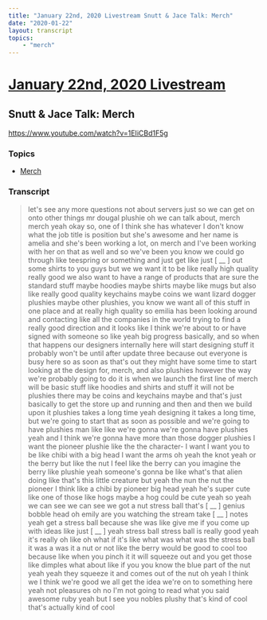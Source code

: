```yaml
---
title: "January 22nd, 2020 Livestream Snutt & Jace Talk: Merch"
date: "2020-01-22"
layout: transcript
topics:
    - "merch"
---
```

# [January 22nd, 2020 Livestream](../2020-01-22.md)
## Snutt & Jace Talk: Merch
https://www.youtube.com/watch?v=1EIiCBd1F5g

### Topics
* [Merch](../topics/merch.md)

### Transcript

> let's see any more questions not about servers just so we can get on onto other things mr dougal plushie oh we can talk about, merch merch yeah okay so, one of I think she has whatever I don't know what the job title is position but she's awesome and her name is amelia and she's been working a lot, on merch and I've been working with her on that as well and so we've been you know we could go through like teespring or something and just get like just [ __ ] out some shirts to you guys but we we want it to be like really high quality really good we also want to have a range of products that are sure the standard stuff maybe hoodies maybe shirts maybe like mugs but also like really good quality keychains maybe coins we want lizard dogger plushies maybe other plushies, you know we want all of this stuff in one place and at really high quality so emilia has been looking around and contacting like all the companies in the world trying to find a really good direction and it looks like I think we're about to or have signed with someone so like yeah big progress basically, and so when that happens our designers internally here will start designing stuff it probably won't be until after update three because out everyone is busy here so as soon as that's out they might have some time to start looking at the design for, merch, and also plushies however the way we're probably going to do it is when we launch the first line of merch will be basic stuff like hoodies and shirts and stuff it will not be plushies there may be coins and keychains maybe and that's just basically to get the store up and running and then and then we build upon it plushies takes a long time yeah designing it takes a long time, but we're going to start that as soon as possible and we're going to have plushies man like like we're gonna we're gonna have plushies yeah and I think we're gonna have more than those dogger plushies I want the pioneer plushie like the the character- I want I want you to be like chibi with a big head I want the arms oh yeah the knot yeah or the berry but like the nut I feel like the berry can you imagine the berry like plushie yeah someone's gonna be like what's that alien doing like that's this little creature but yeah the nun the nut the pioneer I think like a chibi by pioneer big head yeah he's super cute like one of those like hogs maybe a hog could be cute yeah so yeah we can see we can see we got a nut stress ball that's [ __ ] genius bobble head oh emily are you watching the stream take [ __ ] notes yeah get a stress ball because she was like give me if you come up with ideas like just [ __ ] yeah stress ball stress ball is really good yeah it's really oh like oh what if it's like what was what was the stress ball it was a was it a nut or not like the berry would be good to cool too because like when you pinch it it will squeeze out and you get those like dimples what about like if you you know the blue part of the nut yeah yeah they squeeze it and comes out of the nut oh yeah I think we I think we're good we all get the idea we're on to something here yeah not pleasures oh no I'm not going to read what you said awesome ruby yeah but I see you nobles plushy that's kind of cool that's actually kind of cool
